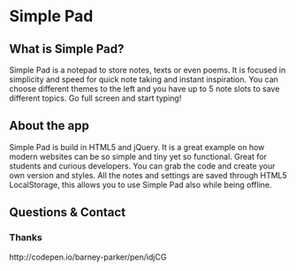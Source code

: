 <h1>Simple Pad</h1>

<h2>What is Simple Pad?</h2>

<p>Simple Pad is a notepad to store notes, texts or even poems. It is focused in simplicity and speed for quick note taking and instant inspiration. You can choose different themes to the left and you have up to 5 note slots to save different topics. Go full screen and start typing!</p>

<h2>About the app</h2>
<p>Simple Pad is build in HTML5 and jQuery. It is a great example on how modern websites can be so simple and tiny yet so functional. Great for students and curious developers. You can grab the code and create your own version and styles. All the notes and settings are saved through HTML5 LocalStorage, this allows you to use Simple Pad also while being offline.</p>
<h2>Questions &amp; Contact</h2>


<h3>Thanks</h3>
<p>http://codepen.io/barney-parker/pen/idjCG</p>